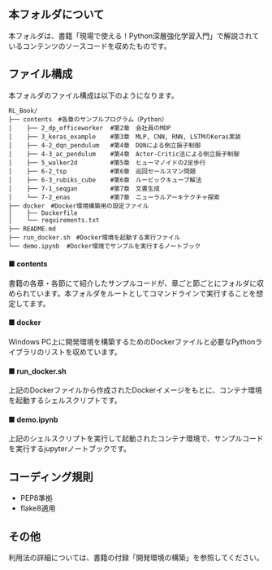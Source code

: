 ## 本フォルダについて

本フォルダは、書籍「現場で使える！Python深層強化学習入門」で解説されているコンテンツのソースコードを収めたものです。

## ファイル構成

本フォルダのファイル構成は以下のようになります。

```
RL_Book/
├── contents　#各章のサンプルプログラム（Python）
│    ├── 2_dp_officeworker  #第2章　会社員のMDP
│    ├── 3_keras_example    #第3章　MLP, CNN, RNN, LSTMのKeras実装
│    ├── 4-2_dqn_pendulum   #第4章　DQNによる倒立振子制御
│    ├── 4-3_ac_pendulum    #第4章　Actor-Critic法による倒立振子制御
│    ├── 5_walker2d         #第5章　ヒューマノイドの2足歩行
│    ├── 6-2_tsp            #第6章　巡回セールスマン問題
│    ├── 6-3_rubiks_cube    #第6章　ルービックキューブ解法
│    ├── 7-1_seqgan         #第7章　文書生成
│    └── 7-2_enas           #第7章　ニューラルアーキテクチャ探索
├── docker　#Docker環境構築用の設定ファイル
│    ├── Dockerfile
│    └── requirements.txt
├── README.md　
├── run_docker.sh　#Docker環境を起動する実行ファイル
└── demo.ipynb	#Docker環境でサンプルを実行するノートブック
```

#### ■ contents
書籍の各章・各節にて紹介したサンプルコードが、章ごと節ごとにフォルダに収められています。本フォルダをルートとしてコマンドラインで実行することを想定してます。

#### ■ docker

Windows PC上に開発環境を構築するためのDockerファイルと必要なPythonライブラリのリストを収めています。

#### ■ run_docker.sh

上記のDockerファイルから作成されたDockerイメージをもとに、コンテナ環境を起動するシェルスクリプトです。

#### ■ demo.ipynb

上記のシェルスクリプトを実行して起動されたコンテナ環境で、サンプルコードを実行するjupyterノートブックです。

## コーディング規則

- PEP8準拠
- flake8適用

## その他

利用法の詳細については、書籍の付録「開発環境の構築」を参照してください。

